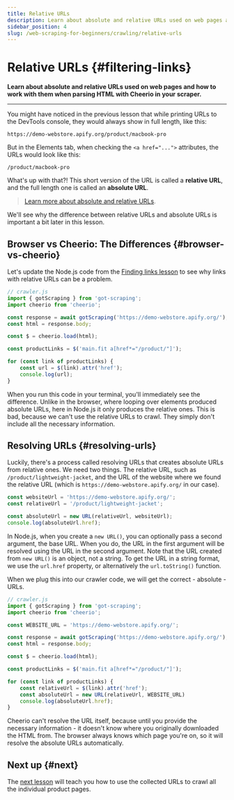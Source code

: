 ```yaml
---
title: Relative URLs
description: Learn about absolute and relative URLs used on web pages and how to work with them when parsing HTML with Cheerio in your scraper.
sidebar_position: 4
slug: /web-scraping-for-beginners/crawling/relative-urls
---
```


# Relative URLs {#filtering-links}

**Learn about absolute and relative URLs used on web pages and how to work with them when parsing HTML with Cheerio in your scraper.**

---

You might have noticed in the previous lesson that while printing URLs to the DevTools console, they would always show in full length, like this:

```text
https://demo-webstore.apify.org/product/macbook-pro
```

But in the Elements tab, when checking the `<a href="...">` attributes, the URLs would look like this:

```text
/product/macbook-pro
```

What's up with that?! This short version of the URL is called a **relative URL**, and the full length one is called an **absolute URL**.

> [Learn more about absolute and relative URLs](https://developer.mozilla.org/en-US/docs/Learn/Common_questions/What_is_a_URL#absolute_urls_vs_relative_urls).

We'll see why the difference between relative URLs and absolute URLs is important a bit later in this lesson.

## Browser vs Cheerio: The Differences {#browser-vs-cheerio}

Let's update the Node.js code from the [Finding links lesson](./finding_links.md) to see why links with relative URLs can be a problem.

```js
// crawler.js
import { gotScraping } from 'got-scraping';
import cheerio from 'cheerio';

const response = await gotScraping('https://demo-webstore.apify.org/');
const html = response.body;

const $ = cheerio.load(html);

const productLinks = $('main.fit a[href*="/product/"]');

for (const link of productLinks) {
    const url = $(link).attr('href');
    console.log(url);
}
```

When you run this code in your terminal, you'll immediately see the difference. Unlike in the browser, where looping over elements produced absolute URLs, here in Node.js it only produces the relative ones. This is bad, because we can't use the relative URLs to crawl. They simply don't include all the necessary information.

## Resolving URLs {#resolving-urls}

Luckily, there's a process called resolving URLs that creates absolute URLs from relative ones. We need two things. The relative URL, such as `/product/lightweight-jacket`, and the URL of the website where we found the relative URL (which is `https://demo-webstore.apify.org/` in our case).

```js
const websiteUrl = 'https://demo-webstore.apify.org/';
const relativeUrl = '/product/lightweight-jacket';

const absoluteUrl = new URL(relativeUrl, websiteUrl);
console.log(absoluteUrl.href);
```

In Node.js, when you create a `new URL()`, you can optionally pass a second argument, the base URL. When you do, the URL in the first argument will be resolved using the URL in the second argument. Note that the URL created from `new URL()` is an object, not a string. To get the URL in a string format, we use the `url.href` property, or alternatively the `url.toString()` function.

When we plug this into our crawler code, we will get the correct - absolute - URLs.

```js
// crawler.js
import { gotScraping } from 'got-scraping';
import cheerio from 'cheerio';

const WEBSITE_URL = 'https://demo-webstore.apify.org/';

const response = await gotScraping('https://demo-webstore.apify.org/');
const html = response.body;

const $ = cheerio.load(html);

const productLinks = $('main.fit a[href*="/product/"]');

for (const link of productLinks) {
    const relativeUrl = $(link).attr('href');
    const absoluteUrl = new URL(relativeUrl, WEBSITE_URL)
    console.log(absoluteUrl.href);
}
```

Cheerio can't resolve the URL itself, because until you provide the necessary information - it doesn't know where you originally downloaded the HTML from. The browser always knows which page you're on, so it will resolve the absolute URLs automatically.

## Next up {#next}

The [next lesson](./first_crawl.md) will teach you how to use the collected URLs to crawl all the individual product pages.
